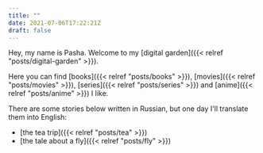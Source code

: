 ```yaml
---
title: ""
date: 2021-07-06T17:22:21Z
draft: false
---
```

Hey, my name is Pasha. Welcome to my [digital garden]({{< relref "posts/digital-garden" >}}).

Here you can find [books]({{< relref "posts/books" >}}), [movies]({{< relref "posts/movies" >}}), [series]({{< relref "posts/series" >}}) and [anime]({{< relref "posts/anime" >}}) I like.

There are some stories below written in Russian, but one day I'll translate them into English:
* [the tea trip]({{< relref "posts/tea" >}})
* [the tale about a fly]({{< relref "posts/fly" >}})

